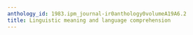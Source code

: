 ```yaml
---
anthology_id: 1983.ipm_journal-ir0anthology0volumeA19A6.2
title: Linguistic meaning and language comprehension
---
```

